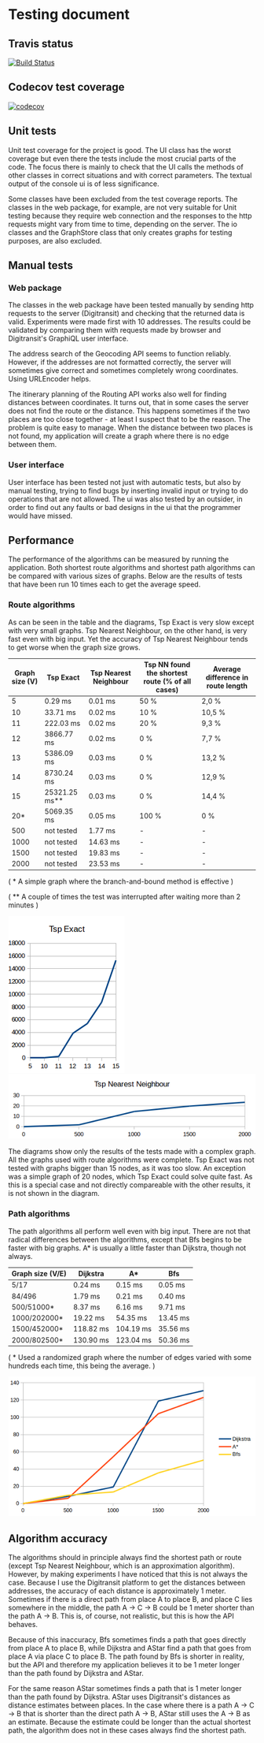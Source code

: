 # Testing document

## Travis status

[![Build Status](https://travis-ci.org/mshroom/WhereToStopForADrink.svg?branch=master)](https://travis-ci.org/mshroom/WhereToStopForADrink)

## Codecov test coverage

[![codecov](https://codecov.io/gh/mshroom/WhereToStopForADrink/branch/master/graph/badge.svg)](https://codecov.io/gh/mshroom/WhereToStopForADrink)

## Unit tests

Unit test coverage for the project is good. The UI class has the worst coverage but even there the tests include the most crucial parts of the code. The focus there is mainly to check that the UI calls the methods of other classes in correct situations and with correct parameters. The textual output of the console ui is of less significance.

Some classes have been excluded from the test coverage reports. The classes in the web package, for example, are not very suitable for Unit testing because they require web connection and the responses to the http requests might vary from time to time, depending on the server. The io classes and the GraphStore class that only creates graphs for testing purposes, are also excluded.

## Manual tests

### Web package

The classes in the web package have been tested manually by sending http requests to the server (Digitransit) and checking that the returned data is valid. Experiments were made first with 10 addresses. The results could be validated by comparing them with requests made by browser and Digitransit's GraphiQL user interface.

The address search of the Geocoding API seems to function reliably. However, if the addresses are not formatted correctly, the server will sometimes give correct and sometimes completely wrong coordinates. Using URLEncoder helps.

The itinerary planning of the Routing API works also well for finding distances between coordinates. It turns out, that in some cases the server does not find the route or the distance. This happens sometimes if the two places are too close together - at least I suspect that to be the reason. The problem is quite easy to manage. When the distance between two places is not found, my application will create a graph where there is no edge between them. 

### User interface

User interface has been tested not just with automatic tests, but also by manual testing, trying to find bugs by inserting invalid input or trying to do operations that are not allowed. The ui was also tested by an outsider, in order to find out any faults or bad designs in the ui that the programmer would have missed.

## Performance

The performance of the algorithms can be measured by running the application. Both shortest route algorithms and shortest path algorithms can be compared with various sizes of graphs. Below are the results of tests that have been run 10 times each to get the average speed.

### Route algorithms

As can be seen in the table and the diagrams, Tsp Exact is very slow except with very small graphs. Tsp Nearest Neighbour, on the other hand, is very fast even with big input. Yet the accuracy of Tsp Nearest Neighbour tends to get worse when the graph size grows.

| Graph size (V) | Tsp Exact | Tsp Nearest Neighbour | Tsp NN found the shortest route (% of all cases)  | Average difference in route length |
|---|---|---|---|---|
| 5 | 0.29 ms | 0.01 ms | 50 % | 2,0 % |
| 10 | 33.71 ms | 0.02 ms | 10 % | 10,5 % |
| 11 | 222.03 ms | 0.02 ms | 20 % | 9,3 % |
| 12 | 3866.77 ms | 0.02 ms | 0 % | 7,7 % |
| 13 | 5386.09 ms | 0.03 ms | 0 % | 13,2 % |
| 14 | 8730.24 ms | 0.03 ms | 0 % | 12,9 % |
| 15 | 25321.25 ms** | 0.03 ms | 0 % | 14,4 % |
| 20* | 5069.35 ms | 0.05 ms | 100 % | 0 % |
| 500 | not tested | 1.77 ms | - | - |
| 1000 | not tested | 14.63 ms | - | - |
| 1500 | not tested | 19.83 ms | - | - |
| 2000 | not tested | 23.53 ms | - | - |

( * A simple graph where the branch-and-bound method is effective )

( ** A couple of times the test was interrupted after waiting more than 2 minutes )

![Tsp Exact diagram](https://github.com/mshroom/WhereToStopForADrink/blob/master/documentation/diagrams/TspExact.png)
![Tsp Nearest Neighbour diagram](https://github.com/mshroom/WhereToStopForADrink/blob/master/documentation/diagrams/TspNearestNeighbour.png)

The diagrams show only the results of the tests made with a complex graph. All the graphs used with route algorithms were complete. Tsp Exact was not tested with graphs bigger than 15 nodes, as it was too slow. An exception was a simple graph of 20 nodes, which Tsp Exact could solve quite fast. As this is a special case and not directly compareable with the other results, it is not shown in the diagram. 

### Path algorithms

The path algorithms all perform well even with big input. There are not that radical differences between the algorithms, except that Bfs begins to be faster with big graphs. A* is usually a little faster than Dijkstra, though not always.

| Graph size (V/E) | Dijkstra | A* | Bfs |
|---|---|---|---|
| 5/17 | 0.24 ms | 0.15 ms | 0.05 ms |
| 84/496 | 1.79 ms | 0.21 ms | 0.40 ms |
| 500/51000* | 8.37 ms | 6.16 ms | 9.71 ms |
| 1000/202000* | 19.22 ms | 54.35 ms | 13.45 ms |
| 1500/452000* | 118.82 ms | 104.19 ms | 35.56 ms |
| 2000/802500* | 130.90 ms | 123.04 ms | 50.36 ms |

( * Used a randomized graph where the number of edges varied with some hundreds each time, this being the average. )

![Path algorithms performance diagram](https://github.com/mshroom/WhereToStopForADrink/blob/master/documentation/diagrams/PathAlgorithms.png)

## Algorithm accuracy

The algorithms should in principle always find the shortest path or route (except Tsp Nearest Neighbour, which is an approximation algorithm). However, by making experiments I have noticed that this is not always the case. Because I use the Digitransit platform to get the distances between addresses, the accuracy of each distance is approximately 1 meter. Sometimes if there is a direct path from place A to place B, and place C lies somewhere in the middle, the path A -> C -> B could be 1 meter shorter than the path A -> B. This is, of course, not realistic, but this is how the API behaves.

Because of this inaccuracy, Bfs sometimes finds a path that goes directly from place A to place B, while Dijkstra and AStar find a path that goes from place A via place C to place B. The path found by Bfs is shorter in reality, but the API and therefore my application believes it to be 1 meter longer than the path found by Dijkstra and AStar.

For the same reason AStar sometimes finds a path that is 1 meter longer than the path found by Dijkstra. AStar uses Digitransit's distances as distance estimates between places. In the case where there is a path A -> C -> B that is shorter than the direct path A -> B, AStar still uses the A -> B as an estimate. Because the estimate could be longer than the actual shortest path, the algorithm does not in these cases always find the shortest path.
